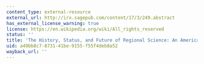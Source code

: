 ```yaml
---
content_type: external-resource
external_url: http://irx.sagepub.com/content/17/3/249.abstract
has_external_license_warning: true
license: https://en.wikipedia.org/wiki/All_rights_reserved
status: ''
title: 'The History, Status, and Future of Regional Science: An American Perspective'
uid: a49bb8c7-8731-41be-9155-f55f4deb8a52
wayback_url: ''
---
```

